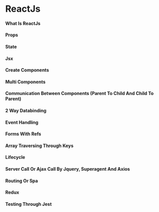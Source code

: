 # ReactJs

#### What Is ReactJs
#### Props
#### State
#### Jsx
#### Create Components
#### Multi Components
#### Communication Between Components (Parent To Child And Child To Parent)
#### 2 Way Databinding
#### Event Handling
#### Forms With Refs
#### Array Traversing Through Keys
#### Lifecycle
#### Server Call Or Ajax Call By Jquery, Superagent And Axios
#### Routing Or Spa
#### Redux
#### Testing Through Jest
